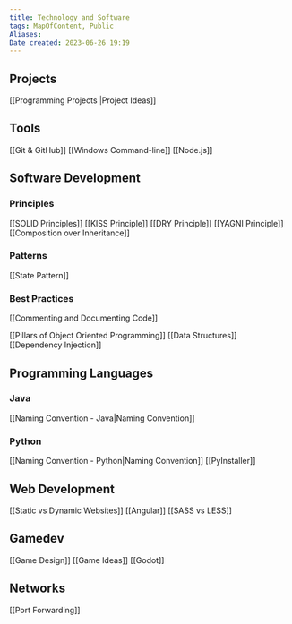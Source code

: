 ```yaml
---
title: Technology and Software
tags: MapOfContent, Public
Aliases:
Date created: 2023-06-26 19:19
---
```

## Projects
[[Programming Projects |Project Ideas]]

## Tools
[[Git & GitHub]]
[[Windows Command-line]]
[[Node.js]]

## Software Development

### Principles
[[SOLID Principles]] 
[[KISS Principle]]
[[DRY Principle]]
[[YAGNI Principle]]
[[Composition over Inheritance]]

### Patterns
[[State Pattern]]
### Best Practices
[[Commenting and Documenting Code]]



[[Pillars of Object Oriented Programming]] 
[[Data Structures]]
[[Dependency Injection]]
## Programming Languages
### Java
[[Naming Convention - Java|Naming Convention]] 

### Python
[[Naming Convention - Python|Naming Convention]]
[[PyInstaller]]

## Web Development
[[Static vs Dynamic Websites]]
[[Angular]]
[[SASS vs LESS]]

## Gamedev
[[Game Design]]
[[Game Ideas]]
[[Godot]]

## Networks
[[Port Forwarding]]